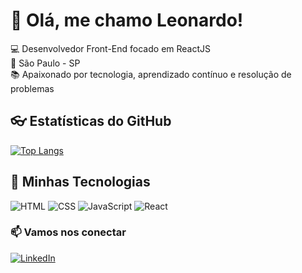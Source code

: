 # 👋 Olá, me chamo Leonardo!

💻 Desenvolvedor Front-End focado em ReactJS  
📍 São Paulo - SP  
📚 Apaixonado por tecnologia, aprendizado contínuo e resolução de problemas  

## 👓 Estatísticas do GitHub

[![Top Langs](https://github-readme-stats.vercel.app/api/top-langs/?username=leonardo-amaro&layout=compact&theme=dark)](https://github.com/leonardo-amaro)

## 🚀 Minhas Tecnologias  

![HTML](https://img.shields.io/badge/-HTML5-E34F26?style=flat&logo=html5&logoColor=white)
![CSS](https://img.shields.io/badge/-CSS3-1572B6?style=flat&logo=css3&logoColor=white)
![JavaScript](https://img.shields.io/badge/-JavaScript-F7DF1E?style=flat&logo=javascript&logoColor=black)
![React](https://img.shields.io/badge/-React-61DAFB?style=flat&logo=react&logoColor=black)

### 📫 Vamos nos conectar
[![LinkedIn](https://img.shields.io/badge/LinkedIn-blue?style=flat&logo=linkedin)](https://www.linkedin.com/in/leonardo-amaro-da-silva/)
